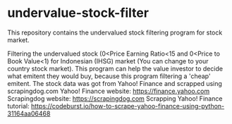 # undervalue-stock-filter
This repository contains the undervalued stock filtering program for stock market.

Filtering the undervalued stock (0<Price Earning Ratio<15 and 0<Price to Book Value<1) for Indonesian (IHSG) market (You can change to your country stock market). This program can help the value investor to decide what emitent they would buy, because this program filtering a 'cheap' emitent. The stock data was got from Yahoo! Finance and scrapped using scrapingdog.com
Yahoo! Finance website: https://finance.yahoo.com
Scrapingdog website: https://scrapingdog.com
Scrapping Yahoo! Finance tutorial: https://codeburst.io/how-to-scrape-yahoo-finance-using-python-31164aa06468
